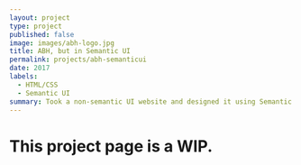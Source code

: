```yaml
---
layout: project
type: project
published: false
image: images/abh-logo.jpg
title: ABH, but in Semantic UI
permalink: projects/abh-semanticui
date: 2017
labels:
  - HTML/CSS
  - Semantic UI
summary: Took a non-semantic UI website and designed it using Semantic UI elements
---
```


<h1>This project page is a WIP. </h1>